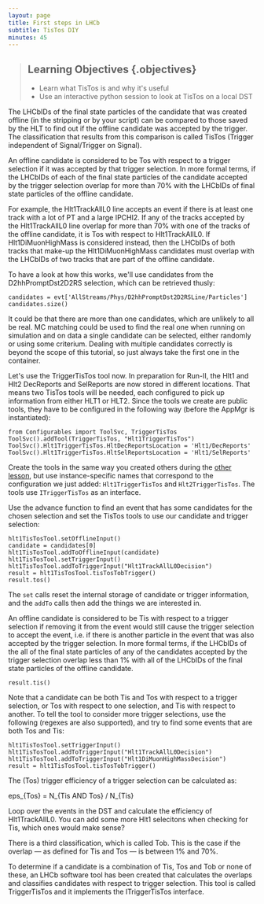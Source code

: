 ```yaml
---
layout: page
title: First steps in LHCb
subtitle: TisTos DIY
minutes: 45
---
```


> ## Learning Objectives {.objectives}
>
> * Learn what TisTos is and why it's useful
> * Use an interactive python session to look at TisTos on a local DST

The LHCbIDs of the final state particles of the candidate that was created
offline (in the stripping or by your script) can be compared to those saved by
the HLT to find out if the offline candidate was accepted by the trigger. The
classification that results from this comparison is called TisTos (Trigger
independent of Signal/Trigger on Signal).

An offline candidate is considered to be Tos with respect to a trigger selection
if it was accepted by that trigger selection. In more formal terms, if the
LHCbIDs of each of the final state particles of the candidate accepted by the
trigger selection overlap for more than 70% with the LHCbIDs of final state
particles of the offline candidate.

For example, the Hlt1TrackAllL0 line accepts an event if there is at least one
track with a lot of PT and a large IPCHI2. If any of the tracks accepted by the
Hlt1TrackAllL0 line overlap for more than 70% with one of the tracks of the
offline candidate, it is Tos with respect to Hlt1TrackAllL0. If
Hlt1DiMuonHighMass is considered instead, then the LHCbIDs of both tracks that
make-up the Hlt1DiMuonHighMass candidates must overlap with the LHCbIDs of two
tracks that are part of the offline candidate.

To have a look at how this works, we'll use candidates from the
D2hhPromptDst2D2RS selection, which can be retrieved thusly:

~~~ {.python}
candidates = evt['AllStreams/Phys/D2hhPromptDst2D2RSLine/Particles']
candidates.size()
~~~

It could be that there are more than one candidates, which are unlikely to all be
real. MC matching could be used to find the real one when running on
simulation and on data a single candidate can be selected, either randomly or
using some criterium. Dealing with multiple candidates correctly is beyond the
scope of this tutorial, so just always take the first one in the container.

Let's use the TriggerTisTos tool now. In preparation for Run-II, the Hlt1 and
Hlt2 DecReports and SelReports are now stored in different locations. That means
two TisTos tools will be needed, each configured to pick up information from
either HLT1 or HLT2. Since the tools we create are public tools, they have to be
configured in the following way (before the AppMgr is instantiated):

~~~ {.python}
from Configurables import ToolSvc, TriggerTisTos
ToolSvc().addTool(TriggerTisTos, "Hlt1TriggerTisTos")
ToolSvc().Hlt1TriggerTisTos.HltDecReportsLocation = 'Hlt1/DecReports'
ToolSvc().Hlt1TriggerTisTos.HltSelReportsLocation = 'Hlt1/SelReports'
~~~

Create the tools in the same way you created others during the
[other lesson](05-interactive-dst.html), but use instance-specific names that
correspond to the configuration we just added: `Hlt1TriggerTisTos` and
`Hlt2TriggerTisTos`. The tools use `ITriggerTisTos` as an interface.

Use the advance function to find an event that has some candidates for the
chosen selection and set the TisTos tools to use our candidate and trigger selection:

~~~ {.python}
hlt1TisTosTool.setOfflineInput()
candidate = candidates[0]
hlt1TisTosTool.addToOfflineInput(candidate)
hlt1TisTosTool.setTriggerInput()
hlt1TisTosTool.addToTriggerInput("Hlt1TrackAllL0Decision")
result = hlt1TisTosTool.tisTosTobTrigger()
result.tos()
~~~

The `set` calls reset the internal storage of candidate or trigger information,
and the `addTo` calls then add the things we are interested in.

An offline candidate is considered to be Tis with respect to a trigger selection
if removing it from the event would still cause the trigger selection to accept
the event, i.e. if there is another particle in the event that was also
accepted by the trigger selection. In more formal terms, if the LHCbIDs of the
all of the final state particles of any of the candidates accepted by the
trigger selection overlap less than 1% with all of the LHCbIDs of the final
state particles of the offline candidate.

~~~ {.python}
result.tis()
~~~

Note that a candidate can be both Tis and Tos with respect to a trigger
selection, or Tos with respect to one selection, and Tis with respect to
another. To tell the tool to consider more trigger selections, use the following
(regexes are also supported), and try to find some events that are both Tos and
Tis:

~~~ {.python}
hlt1TisTosTool.setTriggerInput()
hlt1TisTosTool.addToTriggerInput("Hlt1TrackAllL0Decision")
hlt1TisTosTool.addToTriggerInput("Hlt1DiMuonHighMassDecision")
result = hlt1TisTosTool.tisTosTobTrigger()
~~~

The (Tos) trigger efficiency of a trigger selection can be calculated as:

eps\_{Tos} = N\_{Tis AND Tos} / N\_{Tis}

Loop over the events in the DST and calculate the efficiency of
Hlt1TrackAllL0. You can add some more Hlt1 selecitons when checking for Tis,
which ones would make sense?

There is a third classification, which is called Tob. This is the case if the
overlap — as defined for Tis and Tos — is between 1% and 70%.

To determine if a candidate is a combination of Tis, Tos and Tob or none of
these, an LHCb software tool has been created that calculates the overlaps and
classifies candidates with respect to trigger selection. This tool is called
TriggerTisTos and it implements the ITriggerTisTos interface.
